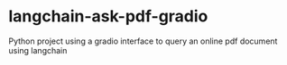 # langchain-ask-pdf-gradio
Python project using a gradio interface to query an online pdf document using langchain

